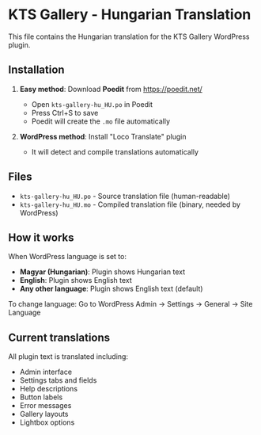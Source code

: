 # KTS Gallery - Hungarian Translation

This file contains the Hungarian translation for the KTS Gallery WordPress plugin.

## Installation

1. **Easy method**: Download **Poedit** from https://poedit.net/
   - Open `kts-gallery-hu_HU.po` in Poedit
   - Press Ctrl+S to save
   - Poedit will create the `.mo` file automatically

2. **WordPress method**: Install "Loco Translate" plugin
   - It will detect and compile translations automatically

## Files

- `kts-gallery-hu_HU.po` - Source translation file (human-readable)
- `kts-gallery-hu_HU.mo` - Compiled translation file (binary, needed by WordPress)

## How it works

When WordPress language is set to:
- **Magyar (Hungarian)**: Plugin shows Hungarian text
- **English**: Plugin shows English text
- **Any other language**: Plugin shows English text (default)

To change language: Go to WordPress Admin → Settings → General → Site Language

## Current translations

All plugin text is translated including:
- Admin interface
- Settings tabs and fields
- Help descriptions
- Button labels
- Error messages
- Gallery layouts
- Lightbox options
